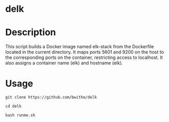 # delk

# Description

This script builds a Docker image named elk-stack from the Dockerfile located in the current directory. It maps ports 5601 and 9200 on the host to the corresponding ports on the container, restricting access to localhost. It also assigns a container name (elk) and hostname (elk).

# Usage
```git clone https://github.com/bwithe/delk```

```cd delk```

```bash runme.sh```
